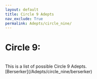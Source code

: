```yaml
---
layout: default
title: Circle 9 Adepts
nav_exclude: True
permalink: Adepts/circle_nine/
---
```

# Circle 9:


<br>
This is a list of possible Circle 9 Adepts.
<br>
[Berserker](/Adepts/circle_nine/berserker)